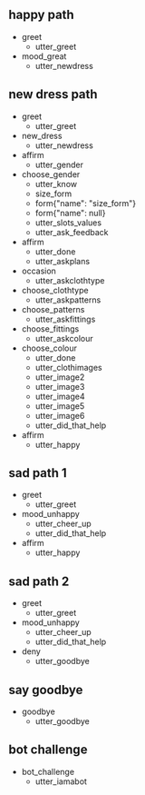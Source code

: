 ## happy path

* greet
  - utter_greet
* mood_great
  - utter_newdress

## new dress path

* greet
  - utter_greet
* new_dress
  - utter_newdress
* affirm
  - utter_gender
* choose_gender
  - utter_know
  - size_form
  - form{"name": "size_form"}
  - form{"name": null}  
  - utter_slots_values
  - utter_ask_feedback
* affirm
  - utter_done
  - utter_askplans
* occasion
  - utter_askclothtype
* choose_clothtype
  - utter_askpatterns
* choose_patterns
  - utter_askfittings
* choose_fittings
  - utter_askcolour
* choose_colour
  - utter_done
  - utter_clothimages
  - utter_image2
  - utter_image3
  - utter_image4
  - utter_image5
  - utter_image6
  - utter_did_that_help
* affirm
  - utter_happy

## sad path 1

* greet
  - utter_greet
* mood_unhappy
  - utter_cheer_up
  - utter_did_that_help
* affirm
  - utter_happy

## sad path 2

* greet
  - utter_greet
* mood_unhappy
  - utter_cheer_up
  - utter_did_that_help
* deny
  - utter_goodbye

## say goodbye

* goodbye
  - utter_goodbye

## bot challenge

* bot_challenge
  - utter_iamabot
